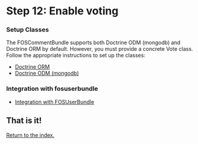Step 12: Enable voting
==============================================


### Setup Classes
The FOSCommentBundle supports both Doctrine ODM (mongodb) and Doctrine ORM by
default. However, you must provide a concrete Vote class. Follow
the appropriate instructions to set up the classes:

- [Doctrine ORM](12a-mapping_orm.md)
- [Doctrine ODM (mongodb)](12b-mapping_mongodb.md)

### Integration with fosuserbundle
- [Integration with FOSUserBundle](12c-integration_with_fosuserbundle.md)

## That is it!
[Return to the index.](index.md)
